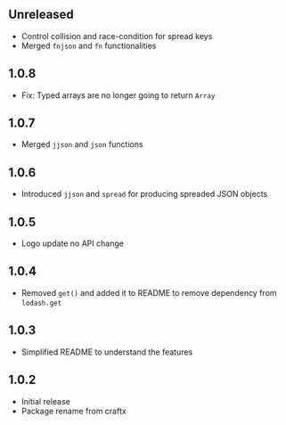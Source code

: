 ## Unreleased
- Control collision and race-condition for spread keys
- Merged `fnjson` and `fn` functionalities

## 1.0.8
- Fix: Typed arrays are no longer going to return `Array`

## 1.0.7
- Merged `jjson` and `json` functions

## 1.0.6
- Introduced `jjson` and `spread` for producing spreaded JSON objects

## 1.0.5
- Logo update no API change

## 1.0.4
- Removed `get()` and added it to README to remove dependency from `lodash.get`

## 1.0.3
- Simplified README to understand the features

## 1.0.2
- Initial release
- Package rename from craftx
